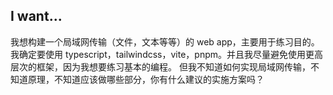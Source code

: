 
## I want...
我想构建一个局域网传输（文件，文本等等）的 web app，主要用于练习目的。
我确定要使用 typescript，tailwindcss，vite，pnpm。并且我尽量避免使用更高层次的框架，因为我想要练习基本的编程。
但我不知道如何实现局域网传输，不知道原理，不知道应该做哪些部分，你有什么建议的实施方案吗？